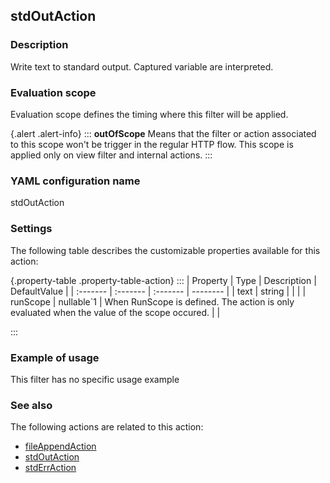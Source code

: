 ## stdOutAction

### Description

Write text to standard output. Captured variable are interpreted.

### Evaluation scope

Evaluation scope defines the timing where this filter will be applied. 

{.alert .alert-info}
:::
**outOfScope** Means that the filter or action associated to this scope won't be trigger in the regular HTTP flow. This scope is applied only on view filter and internal actions.
:::

### YAML configuration name

stdOutAction

### Settings

The following table describes the customizable properties available for this action: 

{.property-table .property-table-action}
:::
| Property | Type | Description | DefaultValue |
| :------- | :------- | :------- | -------- |
| text | string |  |  |
| runScope | nullable`1 | When RunScope is defined. The action is only evaluated when the value of the scope occured. |  |

:::
### Example of usage

This filter has no specific usage example


### See also

The following actions are related to this action: 

 - [fileAppendAction](fileAppendAction)
 - [stdOutAction](stdOutAction)
 - [stdErrAction](stdErrAction)

